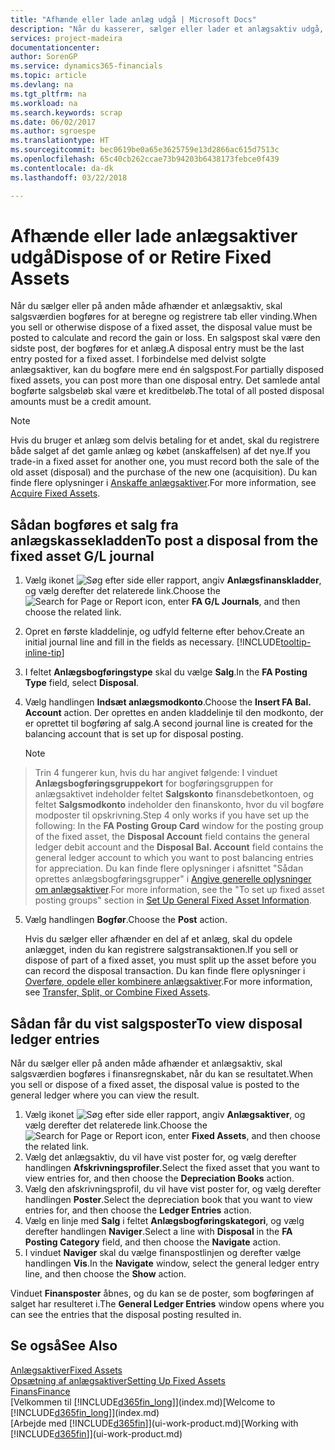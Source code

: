 ```yaml
---
title: "Afhænde eller lade anlæg udgå | Microsoft Docs"
description: "Når du kasserer, sælger eller lader et anlægsaktiv udgå, skal du bogføre en salgsværdi."
services: project-madeira
documentationcenter: 
author: SorenGP
ms.service: dynamics365-financials
ms.topic: article
ms.devlang: na
ms.tgt_pltfrm: na
ms.workload: na
ms.search.keywords: scrap
ms.date: 06/02/2017
ms.author: sgroespe
ms.translationtype: HT
ms.sourcegitcommit: bec0619be0a65e3625759e13d2866ac615d7513c
ms.openlocfilehash: 65c40cb262ccae73b94203b6438173febce0f439
ms.contentlocale: da-dk
ms.lasthandoff: 03/22/2018

---
```

# <a name="dispose-of-or-retire-fixed-assets"></a><span data-ttu-id="6a9b8-103">Afhænde eller lade anlægsaktiver udgå</span><span class="sxs-lookup"><span data-stu-id="6a9b8-103">Dispose of or Retire Fixed Assets</span></span>
<span data-ttu-id="6a9b8-104">Når du sælger eller på anden måde afhænder et anlægsaktiv, skal salgsværdien bogføres for at beregne og registrere tab eller vinding.</span><span class="sxs-lookup"><span data-stu-id="6a9b8-104">When you sell or otherwise dispose of a fixed asset, the disposal value must be posted to calculate and record the gain or loss.</span></span> <span data-ttu-id="6a9b8-105">En salgspost skal være den sidste post, der bogføres for et anlæg.</span><span class="sxs-lookup"><span data-stu-id="6a9b8-105">A disposal entry must be the last entry posted for a fixed asset.</span></span> <span data-ttu-id="6a9b8-106">I forbindelse med delvist solgte anlægsaktiver, kan du bogføre mere end én salgspost.</span><span class="sxs-lookup"><span data-stu-id="6a9b8-106">For partially disposed fixed assets, you can post more than one disposal entry.</span></span> <span data-ttu-id="6a9b8-107">Det samlede antal bogførte salgsbeløb skal være et kreditbeløb.</span><span class="sxs-lookup"><span data-stu-id="6a9b8-107">The total of all posted disposal amounts must be a credit amount.</span></span>  

> [!NOTE]  
>   <span data-ttu-id="6a9b8-108">Hvis du bruger et anlæg som delvis betaling for et andet, skal du registrere både salget af det gamle anlæg og købet (anskaffelsen) af det nye.</span><span class="sxs-lookup"><span data-stu-id="6a9b8-108">If you trade-in a fixed asset for another one, you must record both the sale of the old asset (disposal) and the purchase of the new one (acquisition).</span></span> <span data-ttu-id="6a9b8-109">Du kan finde flere oplysninger i [Anskaffe anlægsaktiver](fa-how-acquire.md).</span><span class="sxs-lookup"><span data-stu-id="6a9b8-109">For more information, see [Acquire Fixed Assets](fa-how-acquire.md).</span></span>  

## <a name="to-post-a-disposal-from-the-fixed-asset-gl-journal"></a><span data-ttu-id="6a9b8-110">Sådan bogføres et salg fra anlægskassekladden</span><span class="sxs-lookup"><span data-stu-id="6a9b8-110">To post a disposal from the fixed asset G/L journal</span></span>
1. <span data-ttu-id="6a9b8-111">Vælg ikonet ![Søg efter side eller rapport](media/ui-search/search_small.png "Ikonet Søg efter side eller rapport"), angiv **Anlægsfinanskladder**, og vælg derefter det relaterede link.</span><span class="sxs-lookup"><span data-stu-id="6a9b8-111">Choose the ![Search for Page or Report](media/ui-search/search_small.png "Search for Page or Report icon") icon, enter **FA G/L Journals**, and then choose the related link.</span></span>  
2. <span data-ttu-id="6a9b8-112">Opret en første kladdelinje, og udfyld felterne efter behov.</span><span class="sxs-lookup"><span data-stu-id="6a9b8-112">Create an initial journal line and fill in the fields as necessary.</span></span> [!INCLUDE[tooltip-inline-tip](includes/tooltip-inline-tip_md.md)]  
3. <span data-ttu-id="6a9b8-113">I feltet **Anlægsbogføringstype** skal du vælge **Salg**.</span><span class="sxs-lookup"><span data-stu-id="6a9b8-113">In the **FA Posting Type** field, select **Disposal**.</span></span>  
4. <span data-ttu-id="6a9b8-114">Vælg handlingen **Indsæt anlægsmodkonto**.</span><span class="sxs-lookup"><span data-stu-id="6a9b8-114">Choose the **Insert FA Bal. Account** action.</span></span> <span data-ttu-id="6a9b8-115">Der oprettes en anden kladdelinje til den modkonto, der er oprettet til bogføring af salg.</span><span class="sxs-lookup"><span data-stu-id="6a9b8-115">A second journal line is created for the balancing account that is set up for disposal posting.</span></span>  

    > [!NOTE]  
>   <span data-ttu-id="6a9b8-116">Trin 4 fungerer kun, hvis du har angivet følgende: I vinduet **Anlægsbogføringsgruppekort** for bogføringsgruppen for anlægsaktivet indeholder feltet **Salgskonto** finansdebetkontoen, og feltet **Salgsmodkonto** indeholder den finanskonto, hvor du vil bogføre modposter til opskrivning.</span><span class="sxs-lookup"><span data-stu-id="6a9b8-116">Step 4 only works if you have set up the following: In the **FA Posting Group Card** window for the posting group of the fixed asset, the **Disposal Account** field contains the general ledger debit account and the **Disposal Bal. Account** field contains the general ledger account to which you want to post balancing entries for appreciation.</span></span> <span data-ttu-id="6a9b8-117">Du kan finde flere oplysninger i afsnittet "Sådan oprettes anlægsbogføringsgrupper" i [Angive generelle oplysninger om anlægsaktiver](fa-how-setup-general.md).</span><span class="sxs-lookup"><span data-stu-id="6a9b8-117">For more information, see the "To set up fixed asset posting groups" section in [Set Up General Fixed Asset Information](fa-how-setup-general.md).</span></span>  
5. <span data-ttu-id="6a9b8-118">Vælg handlingen **Bogfør**.</span><span class="sxs-lookup"><span data-stu-id="6a9b8-118">Choose the **Post** action.</span></span>  

    <span data-ttu-id="6a9b8-119">Hvis du sælger eller afhænder en del af et anlæg, skal du opdele anlægget, inden du kan registrere salgstransaktionen.</span><span class="sxs-lookup"><span data-stu-id="6a9b8-119">If you sell or dispose of part of a fixed asset, you must split up the asset before you can record the disposal transaction.</span></span> <span data-ttu-id="6a9b8-120">Du kan finde flere oplysninger i [Overføre, opdele eller kombinere anlægsaktiver](fa-how-trans-split-combine.md).</span><span class="sxs-lookup"><span data-stu-id="6a9b8-120">For more information, see [Transfer, Split, or Combine Fixed Assets](fa-how-trans-split-combine.md).</span></span>  

## <a name="to-view-disposal-ledger-entries"></a><span data-ttu-id="6a9b8-121">Sådan får du vist salgsposter</span><span class="sxs-lookup"><span data-stu-id="6a9b8-121">To view disposal ledger entries</span></span>
<span data-ttu-id="6a9b8-122">Når du sælger eller på anden måde afhænder et anlægsaktiv, skal salgsværdien bogføres i finansregnskabet, når du kan se resultatet.</span><span class="sxs-lookup"><span data-stu-id="6a9b8-122">When you sell or dispose of a fixed asset, the disposal value is posted to the general ledger where you can view the result.</span></span>  

1. <span data-ttu-id="6a9b8-123">Vælg ikonet ![Søg efter side eller rapport](media/ui-search/search_small.png "Ikonet Søg efter side eller rapport"), angiv **Anlægsaktiver**, og vælg derefter det relaterede link.</span><span class="sxs-lookup"><span data-stu-id="6a9b8-123">Choose the ![Search for Page or Report](media/ui-search/search_small.png "Search for Page or Report icon") icon, enter **Fixed Assets**, and then choose the related link.</span></span>  
2. <span data-ttu-id="6a9b8-124">Vælg det anlægsaktiv, du vil have vist poster for, og vælg derefter handlingen **Afskrivningsprofiler**.</span><span class="sxs-lookup"><span data-stu-id="6a9b8-124">Select the fixed asset that you want to view entries for, and then choose the **Depreciation Books** action.</span></span>  
3. <span data-ttu-id="6a9b8-125">Vælg den afskrivningsprofil, du vil have vist poster for, og vælg derefter handlingen **Poster**.</span><span class="sxs-lookup"><span data-stu-id="6a9b8-125">Select the depreciation book that you want to view entries for, and then choose the **Ledger Entries** action.</span></span>  
4. <span data-ttu-id="6a9b8-126">Vælg en linje med **Salg** i feltet **Anlægsbogføringskategori**, og vælg derefter handlingen **Naviger**.</span><span class="sxs-lookup"><span data-stu-id="6a9b8-126">Select a line with **Disposal** in the **FA Posting Category** field, and then choose the **Navigate** action.</span></span>  
5. <span data-ttu-id="6a9b8-127">I vinduet **Naviger** skal du vælge finanspostlinjen og derefter vælge handlingen **Vis**.</span><span class="sxs-lookup"><span data-stu-id="6a9b8-127">In the **Navigate** window, select the general ledger entry line, and then choose the **Show** action.</span></span>  

<span data-ttu-id="6a9b8-128">Vinduet **Finansposter** åbnes, og du kan se de poster, som bogføringen af salget har resulteret i.</span><span class="sxs-lookup"><span data-stu-id="6a9b8-128">The **General Ledger Entries** window opens where you can see the entries that the disposal posting resulted in.</span></span>  

## <a name="see-also"></a><span data-ttu-id="6a9b8-129">Se også</span><span class="sxs-lookup"><span data-stu-id="6a9b8-129">See Also</span></span>
[<span data-ttu-id="6a9b8-130">Anlægsaktiver</span><span class="sxs-lookup"><span data-stu-id="6a9b8-130">Fixed Assets</span></span>](fa-manage.md)  
[<span data-ttu-id="6a9b8-131">Opsætning af anlægsaktiver</span><span class="sxs-lookup"><span data-stu-id="6a9b8-131">Setting Up Fixed Assets</span></span>](fa-setup.md)  
[<span data-ttu-id="6a9b8-132">Finans</span><span class="sxs-lookup"><span data-stu-id="6a9b8-132">Finance</span></span>](finance.md)  
<span data-ttu-id="6a9b8-133">[Velkommen til [!INCLUDE[d365fin_long](includes/d365fin_long_md.md)]](index.md)</span><span class="sxs-lookup"><span data-stu-id="6a9b8-133">[Welcome to [!INCLUDE[d365fin_long](includes/d365fin_long_md.md)]](index.md)</span></span>  
<span data-ttu-id="6a9b8-134">[Arbejde med [!INCLUDE[d365fin](includes/d365fin_md.md)]](ui-work-product.md)</span><span class="sxs-lookup"><span data-stu-id="6a9b8-134">[Working with [!INCLUDE[d365fin](includes/d365fin_md.md)]](ui-work-product.md)</span></span>

